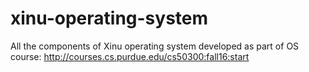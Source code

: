 # xinu-operating-system

All the components of Xinu operating system developed as part of OS course: http://courses.cs.purdue.edu/cs50300:fall16:start
